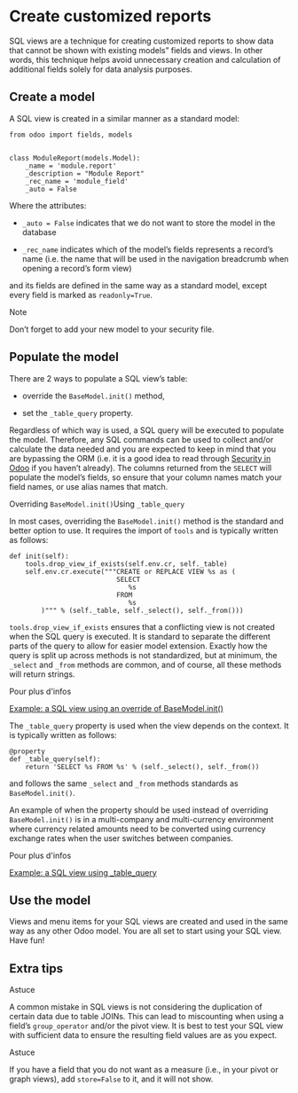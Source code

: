 # Create customized reports

SQL views are a technique for creating customized reports to show data that
cannot be shown with existing models” fields and views. In other words, this
technique helps avoid unnecessary creation and calculation of additional
fields solely for data analysis purposes.

## Create a model

A SQL view is created in a similar manner as a standard model:

    
    
    from odoo import fields, models
    
    
    class ModuleReport(models.Model):
        _name = 'module.report'
        _description = "Module Report"
        _rec_name = 'module_field'
        _auto = False
    

Where the attributes:

  * `_auto = False` indicates that we do not want to store the model in the database

  * `_rec_name` indicates which of the model’s fields represents a record’s name (i.e. the name that will be used in the navigation breadcrumb when opening a record’s form view)

and its fields are defined in the same way as a standard model, except every
field is marked as `readonly=True`.

Note

Don’t forget to add your new model to your security file.

## Populate the model

There are 2 ways to populate a SQL view’s table:

  * override the `BaseModel.init()` method,

  * set the `_table_query` property.

Regardless of which way is used, a SQL query will be executed to populate the
model. Therefore, any SQL commands can be used to collect and/or calculate the
data needed and you are expected to keep in mind that you are bypassing the
ORM (i.e. it is a good idea to read through [Security in
Odoo](../reference/backend/security.html#reference-security) if you haven’t
already). The columns returned from the `SELECT` will populate the model’s
fields, so ensure that your column names match your field names, or use alias
names that match.

Overriding `BaseModel.init()`Using `_table_query`

In most cases, overriding the `BaseModel.init()` method is the standard and
better option to use. It requires the import of `tools` and is typically
written as follows:

    
    
    def init(self):
        tools.drop_view_if_exists(self.env.cr, self._table)
        self.env.cr.execute("""CREATE or REPLACE VIEW %s as (
                               SELECT
                                  %s
                               FROM
                                  %s
            )""" % (self._table, self._select(), self._from()))
    

`tools.drop_view_if_exists` ensures that a conflicting view is not created
when the SQL query is executed. It is standard to separate the different parts
of the query to allow for easier model extension. Exactly how the query is
split up across methods is not standardized, but at minimum, the `_select` and
`_from` methods are common, and of course, all these methods will return
strings.

Pour plus d'infos

[Example: a SQL view using an override of
BaseModel.init()](https://github.com/odoo/odoo/blob/16.0/addons/project/report/project_report.py)

The `_table_query` property is used when the view depends on the context. It
is typically written as follows:

    
    
    @property
    def _table_query(self):
        return 'SELECT %s FROM %s' % (self._select(), self._from())
    

and follows the same `_select` and `_from` methods standards as
`BaseModel.init()`.

An example of when the property should be used instead of overriding
`BaseModel.init()` is in a multi-company and multi-currency environment where
currency related amounts need to be converted using currency exchange rates
when the user switches between companies.

Pour plus d'infos

[Example: a SQL view using
_table_query](https://github.com/odoo/odoo/blob/16.0/addons/account/report/account_invoice_report.py)

## Use the model

Views and menu items for your SQL views are created and used in the same way
as any other Odoo model. You are all set to start using your SQL view. Have
fun!

## Extra tips

Astuce

A common mistake in SQL views is not considering the duplication of certain
data due to table JOINs. This can lead to miscounting when using a field’s
`group_operator` and/or the pivot view. It is best to test your SQL view with
sufficient data to ensure the resulting field values are as you expect.

Astuce

If you have a field that you do not want as a measure (i.e., in your pivot or
graph views), add `store=False` to it, and it will not show.

